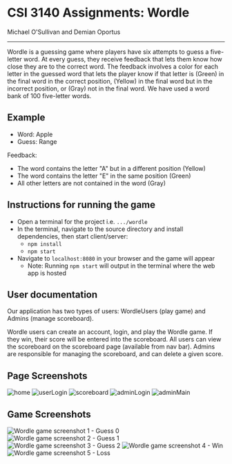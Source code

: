 # CSI 3140 Assignments: Wordle
Michael O'Sullivan and Demian Oportus

----

Wordle is a guessing game where players have six attempts to guess a five-letter word. At every guess, they receive feedback that lets them know how close they are to the correct word. The feedback involves a color for each letter in the guessed word that lets the player know if that letter is (Green) in the final word in the correct position, (Yellow) in the final word but in the incorrect position, or (Gray) not in the final word. We have used a word bank of 100 five-letter words.

## Example
- Word: Apple
- Guess: Range

Feedback: 
- The word contains the letter "A" but in a different position (Yellow)
- The word contains the letter "E" in the same position (Green)
- All other letters are not contained in the word (Gray)

## Instructions for running the game
- Open a terminal for the project i.e. ```.../wordle```
- In the terminal, navigate to the source directory and install dependencies, then start client/server: 
  - ```npm install```
  - ```npm start```
- Navigate to ```localhost:8080``` in your browser and the game will appear
  - Note: Running ```npm start``` will output in the terminal where the web app is hosted

## User documentation

Our application has two types of users: WordleUsers (play game) and Admins (manage scoreboard).

Wordle users can create an account, login, and play the Wordle game. If they win, their score will be entered into the scoreboard. All users can view the scoreboard on the scoreboard page (available from nav bar). Admins are responsible for managing the scoreboard, and can delete a given score.

## Page Screenshots
![home](https://github.com/MichaelCSI/wordle/blob/master/docs/design_system/home.png)
![userLogin](https://github.com/MichaelCSI/wordle/blob/master/docs/design_system/userLogin.png)
![scoreboard](https://github.com/MichaelCSI/wordle/blob/master/docs/design_system/scoreboard.png)
![adminLogin](https://github.com/MichaelCSI/wordle/blob/master/docs/design_system/adminLogin.png)
![adminMain](https://github.com/MichaelCSI/wordle/blob/master/docs/design_system/adminMain.png)

## Game Screenshots

![Wordle game screenshot 1 - Guess 0](https://github.com/MichaelCSI/wordle/blob/master/docs/design_system/wordle%201.png)
![Wordle game screenshot 2 - Guess 1](https://github.com/MichaelCSI/wordle/blob/master/docs/design_system/wordle%202.png)
![Wordle game screenshot 3 - Guess 2](https://github.com/MichaelCSI/wordle/blob/master/docs/design_system/wordle%203.png)
![Wordle game screenshot 4 - Win](https://github.com/MichaelCSI/wordle/blob/master/docs/design_system/wordle%204.png)
![Wordle game screenshot 5 - Loss](https://github.com/MichaelCSI/wordle/blob/master/docs/design_system/wordle%205.png)

